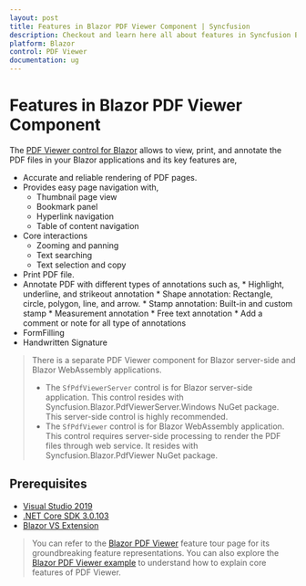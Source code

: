 ```yaml
---
layout: post
title: Features in Blazor PDF Viewer Component | Syncfusion
description: Checkout and learn here all about features in Syncfusion Blazor PDF Viewer component and much more details.
platform: Blazor
control: PDF Viewer
documentation: ug
---
```


# Features in Blazor PDF Viewer Component

The [PDF Viewer control for Blazor](https://www.syncfusion.com/blazor-components/blazor-pdf-viewer) allows to view, print, and annotate the PDF files in your Blazor applications and its key features are,
* Accurate and reliable rendering of PDF pages.
* Provides easy page navigation with,
    * Thumbnail page view
    * Bookmark panel
    * Hyperlink navigation
    * Table of content navigation
* Core interactions
    * Zooming and panning
    * Text searching
    * Text selection and copy
* Print PDF file.
* Annotate PDF with different types of annotations such as,
      * Highlight, underline, and strikeout annotation
      * Shape annotation: Rectangle, circle, polygon, line, and arrow.
      * Stamp annotation: Built-in and custom stamp
      * Measurement annotation
      * Free text annotation
      * Add a comment or note for all type of annotations
* FormFilling
* Handwritten Signature

> There is a separate PDF Viewer component for Blazor server-side and Blazor WebAssembly applications.
>* The `SfPdfViewerServer` control is for Blazor server-side application. This control resides with Syncfusion.Blazor.PdfViewerServer.Windows NuGet package. This server-side control is highly recommended.
>* The `SfPdfViewer` control is for Blazor WebAssembly application. This control requires server-side processing to render the PDF files through web service. It resides with Syncfusion.Blazor.PdfViewer NuGet package.

## Prerequisites

* [Visual Studio 2019](https://visualstudio.microsoft.com/vs/)
* [.NET Core SDK 3.0.103](https://dotnet.microsoft.com/download/dotnet-core/3.0)
* [Blazor VS Extension](https://marketplace.visualstudio.com/)

> You can refer to the [Blazor PDF Viewer](https://www.syncfusion.com/blazor-components/blazor-pdf-viewer) feature tour page for its groundbreaking feature representations. You can also explore the [Blazor PDF Viewer example](https://blazor.syncfusion.com/demos/pdf-viewer/default-functionalities?theme=bootstrap4) to understand how to explain core features of PDF Viewer.